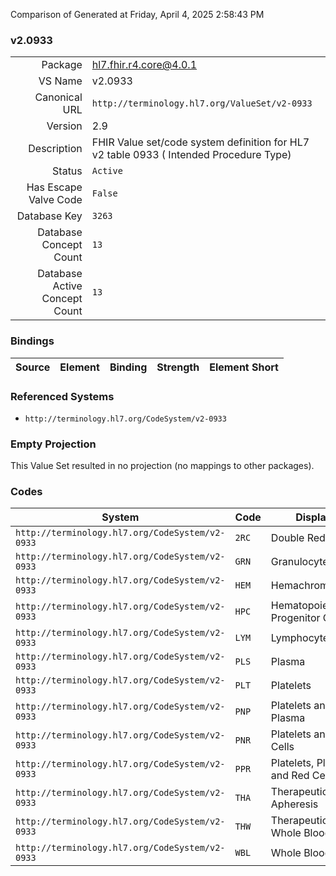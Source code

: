Comparison of 
Generated at Friday, April 4, 2025 2:58:43 PM

### v2.0933

|      |     |
| ---: | --- |
| Package | hl7.fhir.r4.core@4.0.1 |
| VS Name | v2.0933 |
| Canonical URL | `http://terminology.hl7.org/ValueSet/v2-0933` |
| Version | 2.9 |
| Description | FHIR Value set/code system definition for HL7 v2 table 0933 ( Intended Procedure Type) |
| Status | `Active` |
| Has Escape Valve Code | `False` |
| Database Key | `3263` |
| Database Concept Count | `13` |
| Database Active Concept Count | `13` |
### Bindings

| Source | Element | Binding | Strength | Element Short |
| ------ | ------- | ------- | -------- | ------------- |

### Referenced Systems

* `http://terminology.hl7.org/CodeSystem/v2-0933`
### Empty Projection

This Value Set resulted in no projection (no mappings to other packages).

### Codes

| System | Code | Display |
| ------ | ---- | ------- |
| `http://terminology.hl7.org/CodeSystem/v2-0933` | `2RC` | Double Red Cells |
| `http://terminology.hl7.org/CodeSystem/v2-0933` | `GRN` | Granulocytes |
| `http://terminology.hl7.org/CodeSystem/v2-0933` | `HEM` | Hemachromatosis |
| `http://terminology.hl7.org/CodeSystem/v2-0933` | `HPC` | Hematopoietic Progenitor Cells |
| `http://terminology.hl7.org/CodeSystem/v2-0933` | `LYM` | Lymphocytes |
| `http://terminology.hl7.org/CodeSystem/v2-0933` | `PLS` | Plasma |
| `http://terminology.hl7.org/CodeSystem/v2-0933` | `PLT` | Platelets |
| `http://terminology.hl7.org/CodeSystem/v2-0933` | `PNP` | Platelets and Plasma |
| `http://terminology.hl7.org/CodeSystem/v2-0933` | `PNR` | Platelets and Red Cells |
| `http://terminology.hl7.org/CodeSystem/v2-0933` | `PPR` | Platelets, Plasma, and Red Cells |
| `http://terminology.hl7.org/CodeSystem/v2-0933` | `THA` | Therapeutic Apheresis |
| `http://terminology.hl7.org/CodeSystem/v2-0933` | `THW` | Therapeutic Whole Blood |
| `http://terminology.hl7.org/CodeSystem/v2-0933` | `WBL` | Whole Blood |
